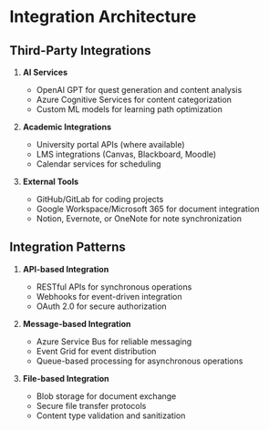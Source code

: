 # Integration Architecture

## Third-Party Integrations

1. **AI Services**
   - OpenAI GPT for quest generation and content analysis
   - Azure Cognitive Services for content categorization
   - Custom ML models for learning path optimization

2. **Academic Integrations**
   - University portal APIs (where available)
   - LMS integrations (Canvas, Blackboard, Moodle)
   - Calendar services for scheduling

3. **External Tools**
   - GitHub/GitLab for coding projects
   - Google Workspace/Microsoft 365 for document integration
   - Notion, Evernote, or OneNote for note synchronization

## Integration Patterns

1. **API-based Integration**
   - RESTful APIs for synchronous operations
   - Webhooks for event-driven integration
   - OAuth 2.0 for secure authorization

2. **Message-based Integration**
   - Azure Service Bus for reliable messaging
   - Event Grid for event distribution
   - Queue-based processing for asynchronous operations

3. **File-based Integration**
   - Blob storage for document exchange
   - Secure file transfer protocols
   - Content type validation and sanitization